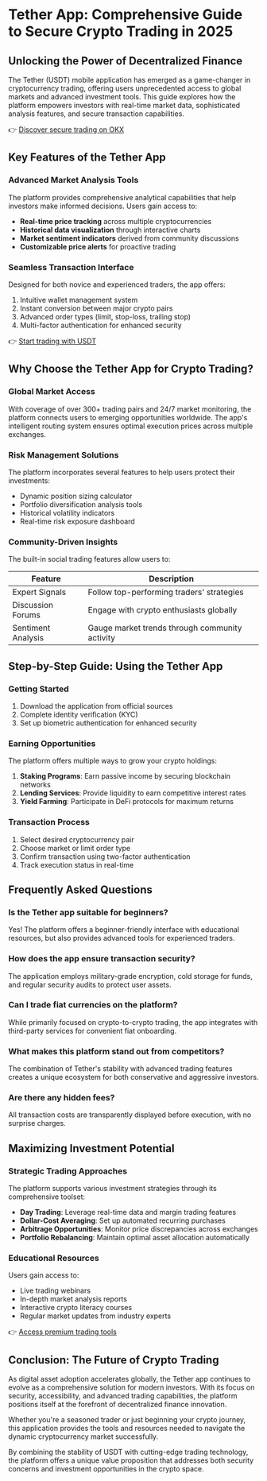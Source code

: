 # Tether App: Comprehensive Guide to Secure Crypto Trading in 2025

## Unlocking the Power of Decentralized Finance  

The Tether (USDT) mobile application has emerged as a game-changer in cryptocurrency trading, offering users unprecedented access to global markets and advanced investment tools. This guide explores how the platform empowers investors with real-time market data, sophisticated analysis features, and secure transaction capabilities.  

👉 [Discover secure trading on OKX](https://bit.ly/okx-bonus)  

## Key Features of the Tether App  

### Advanced Market Analysis Tools  
The platform provides comprehensive analytical capabilities that help investors make informed decisions. Users gain access to:  

- **Real-time price tracking** across multiple cryptocurrencies  
- **Historical data visualization** through interactive charts  
- **Market sentiment indicators** derived from community discussions  
- **Customizable price alerts** for proactive trading  

### Seamless Transaction Interface  
Designed for both novice and experienced traders, the app offers:  

1. Intuitive wallet management system  
2. Instant conversion between major crypto pairs  
3. Advanced order types (limit, stop-loss, trailing stop)  
4. Multi-factor authentication for enhanced security  

👉 [Start trading with USDT](https://bit.ly/okx-bonus)  

## Why Choose the Tether App for Crypto Trading?  

### Global Market Access  
With coverage of over 300+ trading pairs and 24/7 market monitoring, the platform connects users to emerging opportunities worldwide. The app's intelligent routing system ensures optimal execution prices across multiple exchanges.  

### Risk Management Solutions  
The platform incorporates several features to help users protect their investments:  

- Dynamic position sizing calculator  
- Portfolio diversification analysis tools  
- Historical volatility indicators  
- Real-time risk exposure dashboard  

### Community-Driven Insights  
The built-in social trading features allow users to:  

| Feature | Description |
|--------|-------------|
| Expert Signals | Follow top-performing traders' strategies |
| Discussion Forums | Engage with crypto enthusiasts globally |
| Sentiment Analysis | Gauge market trends through community activity |

## Step-by-Step Guide: Using the Tether App  

### Getting Started  
1. Download the application from official sources  
2. Complete identity verification (KYC)  
3. Set up biometric authentication for enhanced security  

### Earning Opportunities  
The platform offers multiple ways to grow your crypto holdings:  

1. **Staking Programs**: Earn passive income by securing blockchain networks  
2. **Lending Services**: Provide liquidity to earn competitive interest rates  
3. **Yield Farming**: Participate in DeFi protocols for maximum returns  

### Transaction Process  
1. Select desired cryptocurrency pair  
2. Choose market or limit order type  
3. Confirm transaction using two-factor authentication  
4. Track execution status in real-time  

## Frequently Asked Questions  

### Is the Tether app suitable for beginners?  
Yes! The platform offers a beginner-friendly interface with educational resources, but also provides advanced tools for experienced traders.  

### How does the app ensure transaction security?  
The application employs military-grade encryption, cold storage for funds, and regular security audits to protect user assets.  

### Can I trade fiat currencies on the platform?  
While primarily focused on crypto-to-crypto trading, the app integrates with third-party services for convenient fiat onboarding.  

### What makes this platform stand out from competitors?  
The combination of Tether's stability with advanced trading features creates a unique ecosystem for both conservative and aggressive investors.  

### Are there any hidden fees?  
All transaction costs are transparently displayed before execution, with no surprise charges.  

## Maximizing Investment Potential  

### Strategic Trading Approaches  
The platform supports various investment strategies through its comprehensive toolset:  

- **Day Trading**: Leverage real-time data and margin trading features  
- **Dollar-Cost Averaging**: Set up automated recurring purchases  
- **Arbitrage Opportunities**: Monitor price discrepancies across exchanges  
- **Portfolio Rebalancing**: Maintain optimal asset allocation automatically  

### Educational Resources  
Users gain access to:  

- Live trading webinars  
- In-depth market analysis reports  
- Interactive crypto literacy courses  
- Regular market updates from industry experts  

👉 [Access premium trading tools](https://bit.ly/okx-bonus)  

## Conclusion: The Future of Crypto Trading  

As digital asset adoption accelerates globally, the Tether app continues to evolve as a comprehensive solution for modern investors. With its focus on security, accessibility, and advanced trading capabilities, the platform positions itself at the forefront of decentralized finance innovation.  

Whether you're a seasoned trader or just beginning your crypto journey, this application provides the tools and resources needed to navigate the dynamic cryptocurrency market successfully.  

By combining the stability of USDT with cutting-edge trading technology, the platform offers a unique value proposition that addresses both security concerns and investment opportunities in the crypto space.
